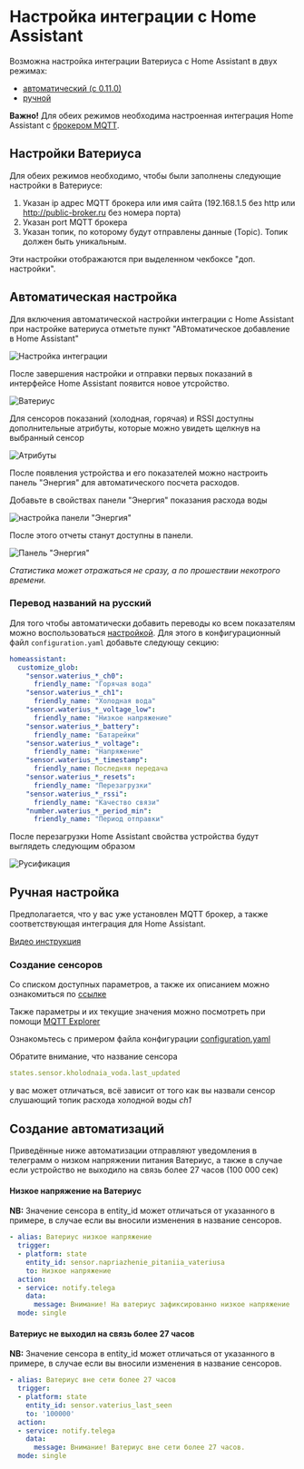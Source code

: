 # Настройка интеграции c Home Assistant

Возможна настройка интеграции Ватериуса с Home Assistant в двух режимах:

- [автоматический (с 0.11.0)](#автоматическая-настройка)
- [ручной](#ручная-настройка)

**Важно!** Для обеих режимов необходима настроенная интеграция Home Assistant c [брокером MQTT](https://www.home-assistant.io/integrations/mqtt/).

## Настройки Ватериуса

Для обеих режимов необходимо, чтобы были заполнены следующие настройки в Ватериусе:
1. Указан ip адрес MQTT брокера или имя сайта (192.168.1.5 без http или http://public-broker.ru без номера порта)
2. Указан port MQTT брокера
3. Указан топик, по которому будут отправлены данные (Topic). Топик должен быть уникальным.

Эти настройки отображаются при выделенном чекбоксе "доп. настройки".


## Автоматическая настройка

Для включения автоматической настройки интеграции с Home Assistant при настройке ватериуса отметьте пункт "АВтоматическое добавление в Home Assistant"

![Настройка интеграции](files/ha_setup.jpg)

После завершения настройки и отправки первых показаний в интерфейсе Home Assistant появится новое утсройство.

![Ватериус](files/ha_waterius_eng.jpg)

Для сенсоров показаний (холодная, горячая) и RSSI доступны дополнительные атрибуты, которые можно увидеть щелкнув на выбранный сенсор

![Атрибуты](files/ha_sensor_attrs.jpg)

После появления устройства и его показателей можно настроить панель "Энергия" для автоматического посчета расходов.

Добавьте в свойствах панели "Энергия" показания расхода воды

![настройка панели "Энергия"](files/ha_energy_setup.jpg)

После этого отчеты станут доступны в панели.

![Панель "Энергия"](files/ha_energy_view.jpg)

_Статистика может отражаться не сразу, а по прошествии некотрого времени._

### Перевод названий на русский

Для того чтобы автоматически добавить переводы ко всем показателям можно воспользоваться [настройкой](https://www.home-assistant.io/docs/configuration/customizing-devices/#customizing-entities). Для этого в конфигурационный файл `configuration.yaml` добавьте следующу секцию:

```yaml
homeassistant:
  customize_glob:
    "sensor.waterius_*_ch0":
      friendly_name: "Горячая вода"
    "sensor.waterius_*_ch1":
      friendly_name: "Холодная вода"
    "sensor.waterius_*_voltage_low":
      friendly_name: "Низкое напряжение"
    "sensor.waterius_*_battery":
      friendly_name: "Батарейки"
    "sensor.waterius_*_voltage":
      friendly_name: "Напряжение"
    "sensor.waterius_*_timestamp":
      friendly_name: Последняя передача
    "sensor.waterius_*_resets":
      friendly_name: "Перезагрузки"
    "sensor.waterius_*_rssi":
      friendly_name: "Качество связи"
    "number.waterius_*_period_min":
      friendly_name: "Период отправки"
```

После перезагрузки Home Assistant свойства устройства будут выглядеть следующим образом

![Русификация](files/ha_waterius_rus.jpg)

## Ручная настройка

Предполагается, что у вас уже установлен MQTT брокер, а также соответствующая интеграция для Home Assistant.

[Видео инструкция](https://www.youtube.com/watch?v=50J8hMOy7Dc)

### Создание сенсоров

Со списком доступных параметров, а также их описанием можно ознакомиться по [ссылке](https://github.com/dontsovcmc/waterius/blob/master/Export.md)

Также параметры и их текущие значения можно посмотреть при помощи [MQTT Explorer](http://mqtt-explorer.com/)

Ознакомьтесь с примером файла конфигурации [configuration.yaml](homeassistant.configuration.yaml)

Обратите внимание, что название сенсора

```yaml
states.sensor.kholodnaia_voda.last_updated
```

у вас может отличаться, всё зависит от того как вы назвали сенсор слушающий топик расхода холодной воды *ch1*

## Создание автоматизаций

Приведённые ниже автоматизации отправляют уведомления в телеграмм о низком напряжении питания Ватериус, а также в случае если устройство не выходило на связь более 27 часов (100 000 сек)

#### Низкое напряжение на Ватериус

**NB:** Значение сенсора в entity_id может отличаться от указанного в примере, в случае если вы вносили изменения в название сенсоров.

```yaml
- alias: Ватериус низкое напряжение
  trigger:
  - platform: state
    entity_id: sensor.napriazhenie_pitaniia_vateriusa
    to: Низкое напряжение
  action:
  - service: notify.telega
    data:
      message: Внимание! На ватериус зафиксированно низкое напряжение
  mode: single
```

#### Ватериус не выходил на связь более 27 часов

**NB:** Значение сенсора в entity_id может отличаться от указанного в примере, в случае если вы вносили изменения в название сенсоров.

```yaml
- alias: Ватериус вне сети более 27 часов
  trigger:
  - platform: state
    entity_id: sensor.vaterius_last_seen
    to: '100000'
  action:
  - service: notify.telega
    data:
      message: Внимание! Ватериус вне сети более 27 часов.
  mode: single
```

